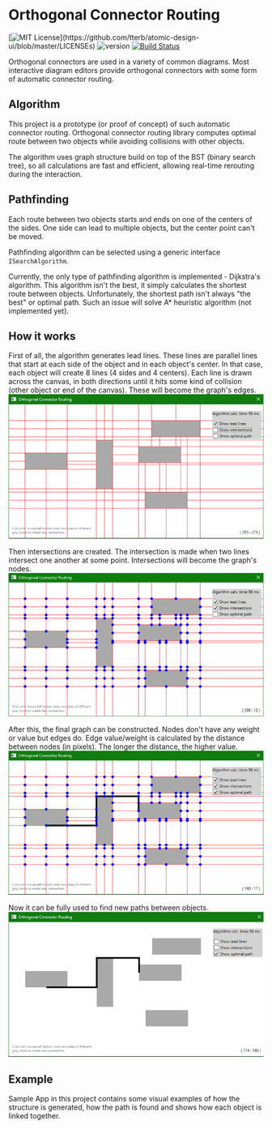 ﻿# Orthogonal Connector Routing

[![MIT License](https://img.shields.io/apm/l/atomic-design-ui.svg?)](https://github.com/tterb/atomic-design-ui/blob/master/LICENSEs)
![version](https://img.shields.io/badge/version-0.6-blue) 
[![Build Status](https://travis-ci.com/Bukk94/OrthogonalConnectorRouting.svg?token=XTeWt6KEyExzbH1iNFWD&branch=master)](https://travis-ci.com/Bukk94/OrthogonalConnectorRouting)

Orthogonal connectors are used in a variety of common diagrams. 
Most interactive diagram editors provide orthogonal connectors with some form of automatic connector routing.

## Algorithm

This project is a prototype (or proof of concept) of such automatic connector routing.
Orthogonal connector routing library computes optimal route between two objects while avoiding 
collisions with other objects.

The algorithm uses graph structure build on top of the BST (binary search tree), 
so all calculations are fast and efficient, allowing real-time rerouting during the interaction.

## Pathfinding

Each route between two objects starts and ends on one of the centers of the sides. One side can lead to multiple
objects, but the center point can't be moved.

Pathfinding algorithm can be selected using a generic interface `ISearchAlgorithm`.

Currently, the only type of pathfinding algorithm is implemented - Dijkstra's algorithm. 
This algorithm isn't the best, it simply calculates the shortest route between objects. 
Unfortunately, the shortest path isn't always "the best" or optimal path. Such an issue will solve
A* heuristic algorithm (not implemented yet).

## How it works

First of all, the algorithm generates lead lines. These lines are parallel lines that start at each side of the object and in each object's center.
In that case, each object will create 8 lines (4 sides and 4 centers). Each line is drawn across the canvas, in both directions
until it hits some kind of collision (other object or end of the canvas). These will become the graph's edges.
![Generated lead lines](OrthogonalConnectorRouting/Docs/1_LeadLines.png)

Then intersections are created. The intersection is made when two lines intersect one another at some point.
Intersections will become the graph's nodes.
![Generated intersections](OrthogonalConnectorRouting/Docs/2_Intersections.png)

After this, the final graph can be constructed. Nodes don't have any weight or value but edges do.
Edge value/weight is calculated by the distance between nodes (in pixels). The longer the distance, the higher value.
![Generated path with lead lines and intersections](OrthogonalConnectorRouting/Docs/3_PathCalculation.png)

Now it can be fully used to find new paths between objects.
![Final results](OrthogonalConnectorRouting/Docs/4_FinalPath.png)

## Example

Sample App in this project contains some visual examples of how the structure is generated,
how the path is found and shows how each object is linked together.